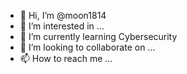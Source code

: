 - 👋 Hi, I’m @moon1814
- 👀 I’m interested in ...
- 🌱 I’m currently learning Cybersecurity
- 💞️ I’m looking to collaborate on ...
- 📫 How to reach me ...

<!---
moon1814/moon1814 is a ✨ special ✨ repository because its `README.md` (this file) appears on your GitHub profile.
You can click the Preview link to take a look at your changes.
--->
